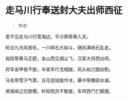 # 走马川行奉送封大夫出师西征

> 岑参

君不见走马川行雪海边，平沙莽莽黄入天。

轮台九月风夜吼，一川碎石大如斗，随风满地石乱走。

匈奴草黄马正肥，金山西见烟尘飞，汉家大将西出师。

将军金甲夜不脱，半夜军行戈相拨，风头如刀面如割。

马毛带雪汗气蒸，五花连钱旋作冰，幕中草檄砚水凝。

虏骑闻之应胆慑，料知短兵不敢接，车师西门伫献捷。
